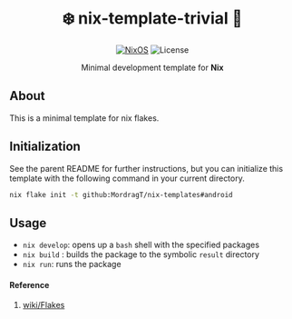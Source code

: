 <div align=center>

# ❄️ nix-template-trivial 🚀

 [![NixOS](https://img.shields.io/badge/Flakes-Nix-informational.svg?logo=nixos&style=for-the-badge)](https://nixos.org) ![License](https://img.shields.io/github/license/mordragt/nix-templates?style=for-the-badge) 

Minimal development template for **Nix**

</div>

## About

This is a minimal template for nix flakes.

## Initialization

See the parent README for further instructions, but you can initialize this template
with the following command in your current directory.

```bash
nix flake init -t github:MordragT/nix-templates#android
```

## Usage

- `nix develop`: opens up a `bash` shell with the specified packages
- `nix build` : builds the package to the symbolic `result` directory
- `nix run`: runs the package

#### Reference

1. [wiki/Flakes](https://nixos.wiki/wiki/Flakes)
